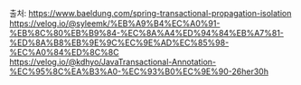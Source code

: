 


출처:
https://www.baeldung.com/spring-transactional-propagation-isolation   
https://velog.io/@syleemk/%EB%A9%B4%EC%A0%91-%EB%8C%80%EB%B9%84-%EC%8A%A4%ED%94%84%EB%A7%81-%ED%8A%B8%EB%9E%9C%EC%9E%AD%EC%85%98-%EC%A0%84%ED%8C%8C   
https://velog.io/@kdhyo/JavaTransactional-Annotation-%EC%95%8C%EA%B3%A0-%EC%93%B0%EC%9E%90-26her30h

